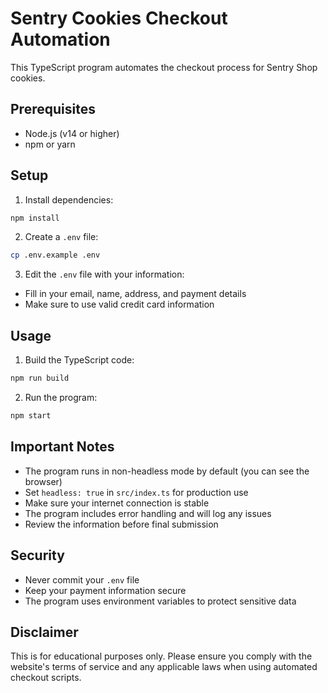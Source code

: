 # Sentry Cookies Checkout Automation

This TypeScript program automates the checkout process for Sentry Shop cookies.

## Prerequisites

- Node.js (v14 or higher)
- npm or yarn

## Setup

1. Install dependencies:
```bash
npm install
```

2. Create a `.env` file:
```bash
cp .env.example .env
```

3. Edit the `.env` file with your information:
- Fill in your email, name, address, and payment details
- Make sure to use valid credit card information

## Usage

1. Build the TypeScript code:
```bash
npm run build
```

2. Run the program:
```bash
npm start
```

## Important Notes

- The program runs in non-headless mode by default (you can see the browser)
- Set `headless: true` in `src/index.ts` for production use
- Make sure your internet connection is stable
- The program includes error handling and will log any issues
- Review the information before final submission

## Security

- Never commit your `.env` file
- Keep your payment information secure
- The program uses environment variables to protect sensitive data

## Disclaimer

This is for educational purposes only. Please ensure you comply with the website's terms of service and any applicable laws when using automated checkout scripts. 